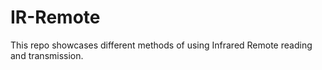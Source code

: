 # IR-Remote
This repo showcases different methods of using Infrared Remote reading and transmission. 
